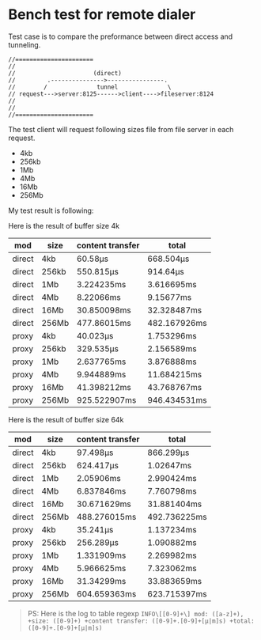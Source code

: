 # Bench test for remote dialer

Test case is to compare the preformance between direct access and tunneling.

```golang
//======================
//
//                      (direct)
//         .--------------->----------------.
//        /              tunnel              \
// request--->server:8125------>client---->fileserver:8124
//
//
//======================
```

The test client will request following sizes file from file server in each request.

- 4kb
- 256kb
- 1Mb
- 4Mb
- 16Mb
- 256Mb

My test result is following:

Here is the result of buffer size 4k

| mod    | size  | content transfer | total        |
| ------ | ----- | ---------------- | ------------ |
| direct | 4kb   | 60.58µs          | 668.504µs    |
| direct | 256kb | 550.815µs        | 914.64µs     |
| direct | 1Mb   | 3.224235ms       | 3.616695ms   |
| direct | 4Mb   | 8.22066ms        | 9.15677ms    |
| direct | 16Mb  | 30.850098ms      | 32.328487ms  |
| direct | 256Mb | 477.86015ms      | 482.167926ms |
| proxy  | 4kb   | 40.023µs         | 1.753296ms   |
| proxy  | 256kb | 329.535µs        | 2.156589ms   |
| proxy  | 1Mb   | 2.637765ms       | 3.876888ms   |
| proxy  | 4Mb   | 9.944889ms       | 11.684215ms  |
| proxy  | 16Mb  | 41.398212ms      | 43.768767ms  |
| proxy  | 256Mb | 925.522907ms     | 946.434531ms |

Here is the result of buffer size 64k

| mod    | size  | content transfer | total        |
| ------ | ----- | ---------------- | ------------ |
| direct | 4kb   | 97.498µs         | 866.299µs    |
| direct | 256kb | 624.417µs        | 1.02647ms    |
| direct | 1Mb   | 2.05906ms        | 2.990424ms   |
| direct | 4Mb   | 6.837846ms       | 7.760798ms   |
| direct | 16Mb  | 30.671629ms      | 31.881404ms  |
| direct | 256Mb | 488.276015ms     | 492.736225ms |
| proxy  | 4kb   | 35.241µs         | 1.137234ms   |
| proxy  | 256kb | 256.289µs        | 1.090882ms   |
| proxy  | 1Mb   | 1.331909ms       | 2.269982ms   |
| proxy  | 4Mb   | 5.966625ms       | 7.323062ms   |
| proxy  | 16Mb  | 31.34299ms       | 33.883659ms  |
| proxy  | 256Mb | 604.659363ms     | 623.715397ms |

> PS:
> Here is the log to table regexp `INFO\[[0-9]+\] mod: ([a-z]+), +size: ([0-9]+) +content transfer: ([0-9]+.[0-9]+[µ|m]s) +total: ([0-9]+.[0-9]+[µ|m]s)`

